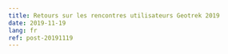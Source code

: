 ```yaml
---
title: Retours sur les rencontres utilisateurs Geotrek 2019
date: 2019-11-19
lang: fr
ref: post-20191119
---
```


